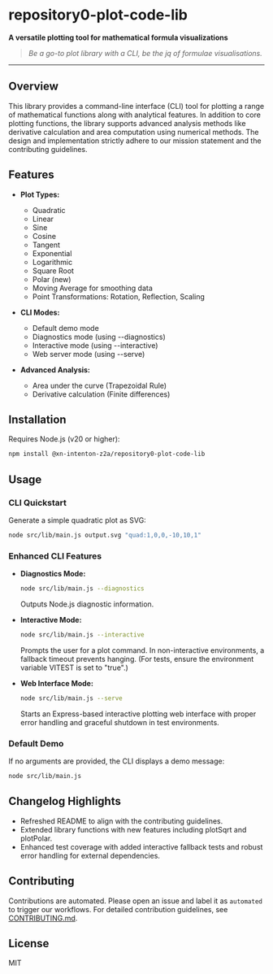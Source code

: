 # repository0-plot-code-lib

**A versatile plotting tool for mathematical formula visualizations**

> _Be a go-to plot library with a CLI, be the jq of formulae visualisations._

---

## Overview

This library provides a command-line interface (CLI) tool for plotting a range of mathematical functions along with analytical features. In addition to core plotting functions, the library supports advanced analysis methods like derivative calculation and area computation using numerical methods. The design and implementation strictly adhere to our mission statement and the contributing guidelines.

## Features

- **Plot Types:**
  - Quadratic
  - Linear
  - Sine
  - Cosine
  - Tangent
  - Exponential
  - Logarithmic
  - Square Root
  - Polar (new)
  - Moving Average for smoothing data
  - Point Transformations: Rotation, Reflection, Scaling

- **CLI Modes:**
  - Default demo mode
  - Diagnostics mode (using --diagnostics)
  - Interactive mode (using --interactive)
  - Web server mode (using --serve)

- **Advanced Analysis:**
  - Area under the curve (Trapezoidal Rule)
  - Derivative calculation (Finite differences)

## Installation

Requires Node.js (v20 or higher):

```bash
npm install @xn-intenton-z2a/repository0-plot-code-lib
```

## Usage

### CLI Quickstart

Generate a simple quadratic plot as SVG:

```bash
node src/lib/main.js output.svg "quad:1,0,0,-10,10,1"
```

### Enhanced CLI Features

- **Diagnostics Mode:**

  ```bash
  node src/lib/main.js --diagnostics
  ```
  Outputs Node.js diagnostic information.

- **Interactive Mode:**

  ```bash
  node src/lib/main.js --interactive
  ```
  Prompts the user for a plot command. In non-interactive environments, a fallback timeout prevents hanging. (For tests, ensure the environment variable VITEST is set to "true".)

- **Web Interface Mode:**

  ```bash
  node src/lib/main.js --serve
  ```
  Starts an Express-based interactive plotting web interface with proper error handling and graceful shutdown in test environments.

### Default Demo

If no arguments are provided, the CLI displays a demo message:

```bash
node src/lib/main.js
```

## Changelog Highlights

- Refreshed README to align with the contributing guidelines.
- Extended library functions with new features including plotSqrt and plotPolar.
- Enhanced test coverage with added interactive fallback tests and robust error handling for external dependencies.

## Contributing

Contributions are automated. Please open an issue and label it as `automated` to trigger our workflows. For detailed contribution guidelines, see [CONTRIBUTING.md](CONTRIBUTING.md).

## License

MIT
